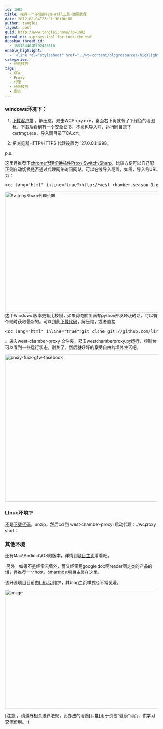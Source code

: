 ```yaml
---
id: 1902
title: 推荐一个不错的Fan-Wall工具-西厢代理
date: 2012-08-04T23:01:38+00:00
author: tanglei
layout: post
guid: http://www.tanglei.name/?p=1902
permalink: a-proxy-tool-for-fuck-the-gwf
duoshuo_thread_id:
  - 1351844048792453310
enable_highlight:
  - '<link rel="stylesheet" href="../wp-content/blogresources/highlightconfig/highlight.default.min.css"><script src="../wp-content/blogresources/highlightconfig/jquery-2.1.4.min.js"></script><script src="../wp-content/blogresources/highlightconfig/enable_highlight.js"></script>'
categories:
  - 经验技巧
tags:
  - GFW
  - Proxy
  - 代理
  - 经验技巧
  - 翻墙
---
```

### windows环境下：

1. [下载客户端](http://code.google.com/p/west-chamber-season-3/downloads/list) ，解压缩，双击WCProxy.exe，桌面右下角就有了个绿色的墙图标。下载后看到有一个安全证书，不妨也导入吧，运行同目录下certmgr.exe，导入同目录下CA.crt。
  
2. 把浏览器HTTP/HTTPS 代理设置为 127.0.0.1:1998。

p.s.
  
这里再推荐下<a href="https://chrome.google.com/webstore/detail/dpplabbmogkhghncfbfdeeokoefdjegm" target="_blank">chrome代理切换插件Proxy SwitchySharp</a>，比较方便可以自己配正则自动切换是否通过代理网络访问网站。可以在线导入配置，如图，导入的URL为： 

<pre>&lt;cc lang="html" inline="true">http://west-chamber-season-3.googlecode.com/files/SwitchyOptions.bak&lt;/cc></pre>

[<img style="display: block; float: none; margin-left: auto; margin-right: auto; border-width: 0px;" title="SwitchySharp代理设置" src="http://www.tanglei.name/wp-content/uploads/2012/08/SwitchySharp_thumb.jpg" alt="SwitchySharp代理设置" width="644" height="396" border="0" />](http://www.tanglei.name/wp-content/uploads/2012/08/SwitchySharp.jpg)这个Windows 版本更新比较慢，如果你电脑里面有python开发环境的话，可以有个随时获取最新的。可以到此<a href="https://github.com/liruqi/west-chamber-season-3/zipball/master" target="_blank">下载代码</a>，解压缩，或者直接 

<pre>&lt;cc lang="html" inline="true">git clone git://github.com/liruqi/west-chamber-season-3.git&lt;/cc></pre>

。进入west-chamber-proxy 文件夹，双击westchamberproxy.py运行，控制台可以看到一些运行状态，别关了。然后就好好的享受自由的墙外生活吧。

[<img style="display: block; float: none; margin-left: auto; margin-right: auto; border: 0px;" title="proxy-fuck-gfw-facebook" src="http://www.tanglei.name/wp-content/uploads/2012/08/proxyfuckgfwfacebook_thumb.jpg" alt="proxy-fuck-gfw-facebook" width="635" height="484" border="0" />](http://www.tanglei.name/wp-content/uploads/2012/08/proxyfuckgfwfacebook.jpg)

### Linux环境下

还是<a href="https://github.com/liruqi/west-chamber-season-3/zipball/master" target="_blank">下载代码</a>，unzip，然后cd 到 west-chamber-proxy; 启动代理：./wcproxy start；

### 其他环境

还有Mac\Android\iOS的版本。详情到<a href="https://github.com/liruqi/west-chamber-season-3" target="_blank">项目主页</a>看看吧。

 另外，如果不是经常去墙外，而又经常用google doc啊reader啊之类的产品的话，再推荐一个host，<a href="https://code.google.com/p/smarthosts/" target="_blank">smarthost项目主页在这里</a>。

该开源项目目前由<a href="http://liruqi.info" target="_blank">LIRUQI</a>维护，其blog主页样式也不常见哦。

[<img style="display: block; float: none; margin-left: auto; margin-right: auto; border: 0px;" title="image" src="http://www.tanglei.name/wp-content/uploads/2012/08/image_thumb.png" alt="image" width="644" height="389" border="0" />](http://www.tanglei.name/wp-content/uploads/2012/08/image.png)
  
[注意]，请遵守相关法律法规，此办法的用途[只能]用于浏览“健康”网页，供学习交流使用。:)
